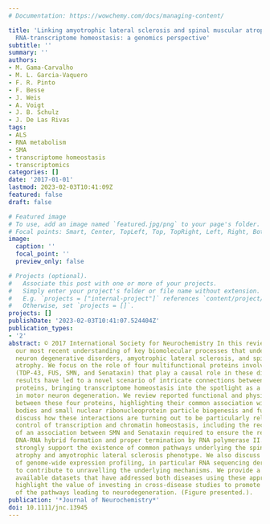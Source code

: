 ```yaml
---
# Documentation: https://wowchemy.com/docs/managing-content/

title: 'Linking amyotrophic lateral sclerosis and spinal muscular atrophy through
  RNA-transcriptome homeostasis: a genomics perspective'
subtitle: ''
summary: ''
authors:
- M. Gama-Carvalho
- M. L. Garcia-Vaquero
- F. R. Pinto
- F. Besse
- J. Weis
- A. Voigt
- J. B. Schulz
- J. De Las Rivas
tags:
- ALS
- RNA metabolism
- SMA
- transcriptome homeostasis
- transcriptomics
categories: []
date: '2017-01-01'
lastmod: 2023-02-03T10:41:09Z
featured: false
draft: false

# Featured image
# To use, add an image named `featured.jpg/png` to your page's folder.
# Focal points: Smart, Center, TopLeft, Top, TopRight, Left, Right, BottomLeft, Bottom, BottomRight.
image:
  caption: ''
  focal_point: ''
  preview_only: false

# Projects (optional).
#   Associate this post with one or more of your projects.
#   Simply enter your project's folder or file name without extension.
#   E.g. `projects = ["internal-project"]` references `content/project/deep-learning/index.md`.
#   Otherwise, set `projects = []`.
projects: []
publishDate: '2023-02-03T10:41:07.524404Z'
publication_types:
- '2'
abstract: © 2017 International Society for Neurochemistry In this review, we present
  our most recent understanding of key biomolecular processes that underlie two motor
  neuron degenerative disorders, amyotrophic lateral sclerosis, and spinal muscular
  atrophy. We focus on the role of four multifunctional proteins involved in RNA metabolism
  (TDP-43, FUS, SMN, and Senataxin) that play a causal role in these diseases. Recent
  results have led to a novel scenario of intricate connections between these four
  proteins, bringing transcriptome homeostasis into the spotlight as a common theme
  in motor neuron degeneration. We review reported functional and physical interactions
  between these four proteins, highlighting their common association with nuclear
  bodies and small nuclear ribonucleoprotein particle biogenesis and function. We
  discuss how these interactions are turning out to be particularly relevant for the
  control of transcription and chromatin homeostasis, including the recent identification
  of an association between SMN and Senataxin required to ensure the resolution of
  DNA-RNA hybrid formation and proper termination by RNA polymerase II. These connections
  strongly support the existence of common pathways underlying the spinal muscular
  atrophy and amyotrophic lateral sclerosis phenotype. We also discuss the potential
  of genome-wide expression profiling, in particular RNA sequencing derived data,
  to contribute to unravelling the underlying mechanisms. We provide a review of publicly
  available datasets that have addressed both diseases using these approaches, and
  highlight the value of investing in cross-disease studies to promote our understanding
  of the pathways leading to neurodegeneration. (Figure presented.).
publication: '*Journal of Neurochemistry*'
doi: 10.1111/jnc.13945
---
```

